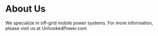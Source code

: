 # About Us

We specialize in off-grid mobile power systems.
For more information, please visit us at UnhookedPower.com
